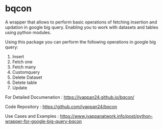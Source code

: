 # bqcon
A wrapper that allows to perform basic operations of fetching insertion and updation in google big query. Enabling you to work with datasets and tables using python modules.



Using this package you can perform the following operations in google big query: 


1. Insert 
2. Fetch one 
3. Fetch many 
4. Customquery 
5. Delete Dataset 
6. Detete table 
5. Update  


For Detailed Documenation :  https://iyappan24.github.io/bqcon/


Code Repository :  https://github.com/iyappan24/bqcon

Use Cases and Examples : https://www.iyappanatwork.info/post/python-wrapper-for-google-big-query-bqcon


